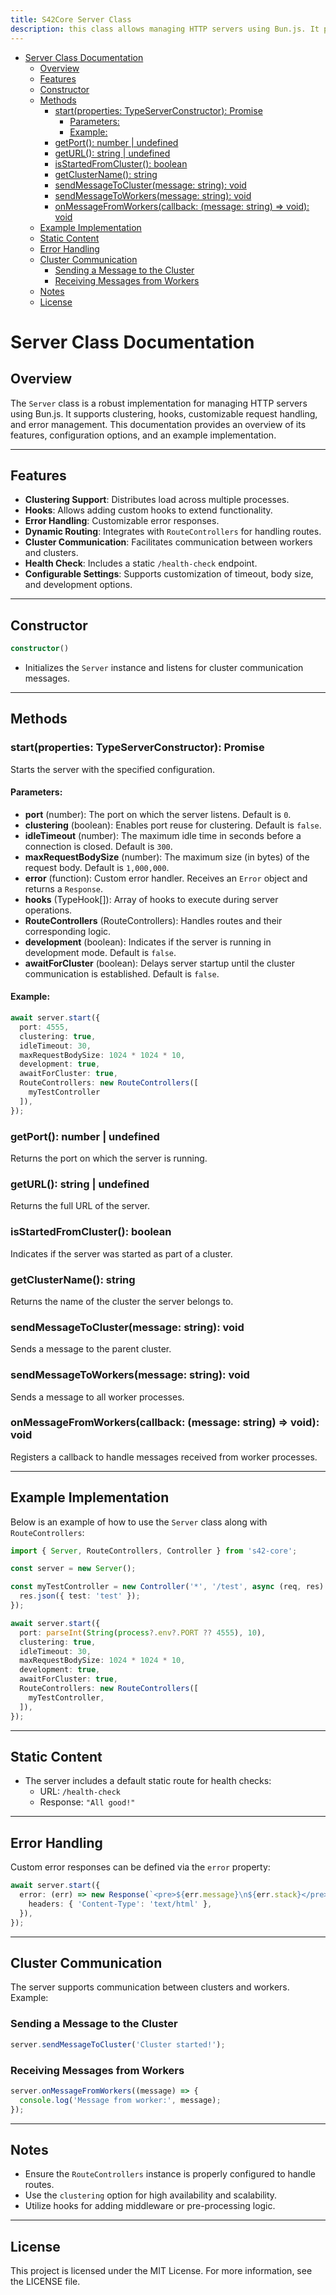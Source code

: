 ```yaml
---
title: S42Core Server Class
description: this class allows managing HTTP servers using Bun.js. It provides clustering capabilities, hooks, customizable request handling, and error management. This documentation provides an overview of its features, configuration options, and an example implementation.
---
```



- [Server Class Documentation](#server-class-documentation)
	- [Overview](#overview)
	- [Features](#features)
	- [Constructor](#constructor)
	- [Methods](#methods)
		- [start(properties: TypeServerConstructor): Promise](#startproperties-typeserverconstructor-promise)
			- [Parameters:](#parameters)
			- [Example:](#example)
		- [getPort(): number | undefined](#getport-number--undefined)
		- [getURL(): string | undefined](#geturl-string--undefined)
		- [isStartedFromCluster(): boolean](#isstartedfromcluster-boolean)
		- [getClusterName(): string](#getclustername-string)
		- [sendMessageToCluster(message: string): void](#sendmessagetoclustermessage-string-void)
		- [sendMessageToWorkers(message: string): void](#sendmessagetoworkersmessage-string-void)
		- [onMessageFromWorkers(callback: (message: string) =\> void): void](#onmessagefromworkerscallback-message-string--void-void)
	- [Example Implementation](#example-implementation)
	- [Static Content](#static-content)
	- [Error Handling](#error-handling)
	- [Cluster Communication](#cluster-communication)
		- [Sending a Message to the Cluster](#sending-a-message-to-the-cluster)
		- [Receiving Messages from Workers](#receiving-messages-from-workers)
	- [Notes](#notes)
	- [License](#license)


# Server Class Documentation

## Overview

The `Server` class is a robust implementation for managing HTTP servers using Bun.js. It supports clustering, hooks, customizable request handling, and error management. This documentation provides an overview of its features, configuration options, and an example implementation.

---

## Features

- **Clustering Support**: Distributes load across multiple processes.
- **Hooks**: Allows adding custom hooks to extend functionality.
- **Error Handling**: Customizable error responses.
- **Dynamic Routing**: Integrates with `RouteControllers` for handling routes.
- **Cluster Communication**: Facilitates communication between workers and clusters.
- **Health Check**: Includes a static `/health-check` endpoint.
- **Configurable Settings**: Supports customization of timeout, body size, and development options.

---

## Constructor

```typescript
constructor()
```
- Initializes the `Server` instance and listens for cluster communication messages.

---

## Methods

### start(properties: TypeServerConstructor): Promise<void>
Starts the server with the specified configuration.

#### Parameters:
- **port** (number): The port on which the server listens. Default is `0`.
- **clustering** (boolean): Enables port reuse for clustering. Default is `false`.
- **idleTimeout** (number): The maximum idle time in seconds before a connection is closed. Default is `300`.
- **maxRequestBodySize** (number): The maximum size (in bytes) of the request body. Default is `1,000,000`.
- **error** (function): Custom error handler. Receives an `Error` object and returns a `Response`.
- **hooks** (TypeHook[]): Array of hooks to execute during server operations.
- **RouteControllers** (RouteControllers): Handles routes and their corresponding logic.
- **development** (boolean): Indicates if the server is running in development mode. Default is `false`.
- **awaitForCluster** (boolean): Delays server startup until the cluster communication is established. Default is `false`.

#### Example:
```typescript
await server.start({
  port: 4555,
  clustering: true,
  idleTimeout: 30,
  maxRequestBodySize: 1024 * 1024 * 10,
  development: true,
  awaitForCluster: true,
  RouteControllers: new RouteControllers([
    myTestController
  ]),
});
```

### getPort(): number | undefined
Returns the port on which the server is running.

### getURL(): string | undefined
Returns the full URL of the server.

### isStartedFromCluster(): boolean
Indicates if the server was started as part of a cluster.

### getClusterName(): string
Returns the name of the cluster the server belongs to.

### sendMessageToCluster(message: string): void
Sends a message to the parent cluster.

### sendMessageToWorkers(message: string): void
Sends a message to all worker processes.

### onMessageFromWorkers(callback: (message: string) => void): void
Registers a callback to handle messages received from worker processes.

---

## Example Implementation

Below is an example of how to use the `Server` class along with `RouteControllers`:

```typescript
import { Server, RouteControllers, Controller } from 's42-core';

const server = new Server();

const myTestController = new Controller('*', '/test', async (req, res) => {
  res.json({ test: 'test' });
});

await server.start({
  port: parseInt(String(process?.env?.PORT ?? 4555), 10),
  clustering: true,
  idleTimeout: 30,
  maxRequestBodySize: 1024 * 1024 * 10,
  development: true,
  awaitForCluster: true,
  RouteControllers: new RouteControllers([
    myTestController,
  ]),
});
```

---

## Static Content

- The server includes a default static route for health checks:
  - URL: `/health-check`
  - Response: `"All good!"`

---

## Error Handling

Custom error responses can be defined via the `error` property:

```typescript
await server.start({
  error: (err) => new Response(`<pre>${err.message}\n${err.stack}</pre>`, {
    headers: { 'Content-Type': 'text/html' },
  }),
});
```

---

## Cluster Communication

The server supports communication between clusters and workers. Example:

### Sending a Message to the Cluster
```typescript
server.sendMessageToCluster('Cluster started!');
```

### Receiving Messages from Workers
```typescript
server.onMessageFromWorkers((message) => {
  console.log('Message from worker:', message);
});
```

---

## Notes
- Ensure the `RouteControllers` instance is properly configured to handle routes.
- Use the `clustering` option for high availability and scalability.
- Utilize hooks for adding middleware or pre-processing logic.

---

## License

This project is licensed under the MIT License. For more information, see the LICENSE file.

